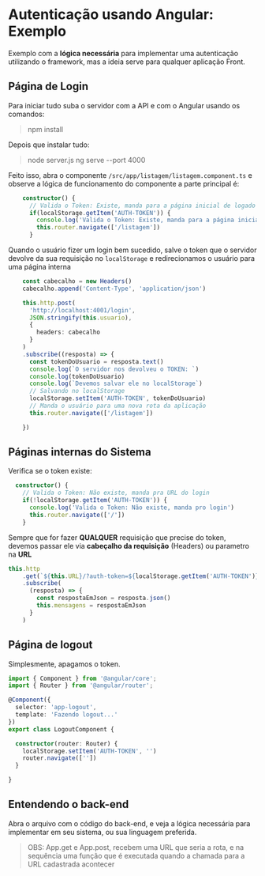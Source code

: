 # Autenticação usando Angular: Exemplo
Exemplo com a **lógica necessária** para implementar uma autenticação utilizando o framework, mas a ideia serve para qualquer aplicação Front. 

## Página de Login
Para iniciar tudo suba o servidor com a API e com o Angular usando os comandos:

> npm install 

Depois que instalar tudo:

> node server.js
> ng serve --port 4000

Feito isso, abra o componente `/src/app/listagem/listagem.component.ts` e observe a lógica de funcionamento do componente a parte principal é:
```ts
    constructor() {
      // Valida o Token: Existe, manda para a página inicial de logado
      if(localStorage.getItem('AUTH-TOKEN')) {
        console.log('Valida o Token: Existe, manda para a página inicial de logado')
        this.router.navigate(['/listagem'])
      }
```

Quando o usuário fizer um login bem sucedido, salve o token que o servidor devolve da sua requisição no `localStorage` e redirecionamos o usuário para uma página interna

```ts
    const cabecalho = new Headers()
    cabecalho.append('Content-Type', 'application/json')

    this.http.post(
      'http://localhost:4001/login',
      JSON.stringify(this.usuario),
      {
        headers: cabecalho
      }
    )
    .subscribe((resposta) => {
      const tokenDoUsuario = resposta.text()
      console.log(`O servidor nos devolveu o TOKEN: `)
      console.log(tokenDoUsuario)
      console.log(`Devemos salvar ele no localStorage`)
      // Salvando no localStorage
      localStorage.setItem('AUTH-TOKEN', tokenDoUsuario)
      // Manda o usuário para uma nova rota da aplicação
      this.router.navigate(['/listagem'])

    })
```
## Páginas internas do Sistema

Verifica se o token existe: 
```ts
  constructor() {
    // Valida o Token: Não existe, manda pra URL do login
    if(!localStorage.getItem('AUTH-TOKEN')) {
      console.log('Valida o Token: Não existe, manda pro login')
      this.router.navigate(['/'])
    }
```

Sempre que for fazer **QUALQUER** requisição que precise do token, devemos passar ele via **cabeçalho da requisição** (Headers) ou parametro na **URL**
```ts
this.http
    .get(`${this.URL}/?auth-token=${localStorage.getItem('AUTH-TOKEN')}`)
    .subscribe(
      (resposta) => {
        const respostaEmJson = resposta.json()
        this.mensagens = respostaEmJson
      }
    )
```

## Página de logout

Simplesmente, apagamos o token.

```ts
import { Component } from '@angular/core';
import { Router } from '@angular/router';

@Component({
  selector: 'app-logout',
  template: 'Fazendo logout...'
})
export class LogoutComponent {

  constructor(router: Router) {
    localStorage.setItem('AUTH-TOKEN', '')
    router.navigate([''])
  }

}

```


## Entendendo o back-end

Abra o arquivo com o código do back-end, e veja a lógica necessária para implementar em seu sistema, ou sua linguagem preferida.

> OBS: App.get e App.post, recebem uma URL que seria a rota, e na sequência uma função que é executada quando a chamada para a URL cadastrada acontecer 
